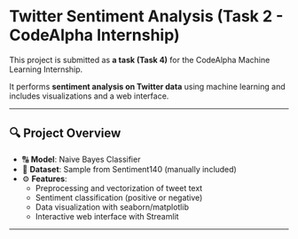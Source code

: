 # Twitter Sentiment Analysis (Task 2 - CodeAlpha Internship)

This project is submitted as **a task (Task 4)** for the CodeAlpha Machine Learning Internship.

It performs **sentiment analysis on Twitter data** using machine learning and includes visualizations and a web interface.

---

## 🔍 Project Overview

- 🔠 **Model**: Naive Bayes Classifier
- 📄 **Dataset**: Sample from Sentiment140 (manually included)
- ⚙️ **Features**:
  - Preprocessing and vectorization of tweet text
  - Sentiment classification (positive or negative)
  - Data visualization with seaborn/matplotlib
  - Interactive web interface with Streamlit

---


